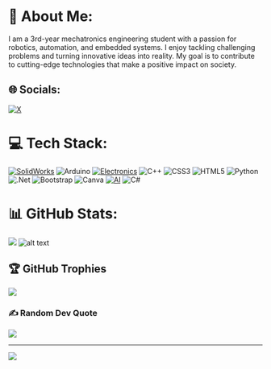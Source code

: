 # 💫 About Me:
I am a 3rd-year mechatronics engineering student with a passion for robotics, automation, and embedded systems. I enjoy tackling challenging problems and turning innovative ideas into reality. My goal is to contribute to cutting-edge technologies that make a positive impact on society.


## 🌐 Socials:
[![X](https://img.shields.io/badge/%20-black.svg?logo=X&logoColor=white)](https://x.com/Eng_Kambe)

# 💻 Tech Stack:

[![SolidWorks](https://img.shields.io/badge/SolidWorks-E52E27?style=for-the-badge&logo=solidworks&logoColor=white)](https://www.solidworks.com/)  ![Arduino](https://img.shields.io/badge/-Arduino-00979D?style=for-the-badge&logo=Arduino&logoColor=white) [![Electronics](https://img.shields.io/badge/Electronics-0077CC?style=for-the-badge&logo=microchip&logoColor=white)](YOUR_LINK_HERE)  ![C++](https://img.shields.io/badge/c++-%2300599C.svg?style=for-the-badge&logo=c%2B%2B&logoColor=white) ![CSS3](https://img.shields.io/badge/css3-%231572B6.svg?style=for-the-badge&logo=css3&logoColor=white) ![HTML5](https://img.shields.io/badge/html5-%23E34F26.svg?style=for-the-badge&logo=html5&logoColor=white) ![Python](https://img.shields.io/badge/python-3670A0?style=for-the-badge&logo=python&logoColor=ffdd54) ![.Net](https://img.shields.io/badge/.NET-5C2D91?style=for-the-badge&logo=.net&logoColor=white) ![Bootstrap](https://img.shields.io/badge/bootstrap-%238511FA.svg?style=for-the-badge&logo=bootstrap&logoColor=white) ![Canva](https://img.shields.io/badge/Canva-%2300C4CC.svg?style=for-the-badge&logo=Canva&logoColor=white) [![AI](https://img.shields.io/badge/AI-4A9A8B?style=for-the-badge&logo=openai&logoColor=white)](YOUR_LINK_HERE) ![C#](https://img.shields.io/badge/c%23-%23239120.svg?style=for-the-badge&logo=csharp&logoColor=white) 

# 📊 GitHub Stats:

![](https://github-readme-streak-stats.herokuapp.com/?user=ABDULRAHMAN-ALSAADI&theme=dark&hide_border=true) ![alt text](https://github-readme-stats.vercel.app/api/top-langs/?username=ABDULRAHMAN-ALSAADI&theme=dark&hide_border=true&include_all_commits=true&count_private=false&layout=compact)

## 🏆 GitHub Trophies

![](https://github-profile-trophy.vercel.app/?username=ABDULRAHMAN-ALSAADI&theme=onedark&no-frame=true&no-bg=true&margin-w=4)

### ✍️ Random Dev Quote

![](https://quotes-github-readme.vercel.app/api?type=horizontal&theme=dark)

---
[![](https://visitcount.itsvg.in/api?id=ABDULRAHMAN-ALSAADI&icon=5&color=12)](https://visitcount.itsvg.in)

  
<!-- Proudly created with GPRM ( https://gprm.itsvg.in ) -->
